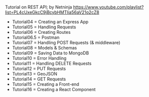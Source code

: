 Tutorial on REST API; by Netninja https://www.youtube.com/playlist?list=PL4cUxeGkcC9jBcybHMTIia56aV21o2cZ8

- Tutorial04 = Creating an Express App
- Tutorial05 = Handling Requests
- Tutorial06 = Creating Routes
- Tutorial06.5 = Postman
- Tutorial07 = Handling POST Requests (& middleware)
- Tutorial08 = Models & Schemas
- Tutorial09 = Saving Data to MongoDB
- Tutorial10 = Error Handling
- Tutorial11 = Handling DELETE Requests
- Tutorial12 = PUT Requests
- Tutorial13 = GeoJSON
- Tutorial14 = GET Requests
- Tutorial15 = Creating a Front-end
- Tutorial16 = Creating a React Component
